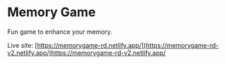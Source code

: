 # Memory Game

Fun game to enhance your memory.

Live site: [https://memorygame-rd.netlify.app/](https://memorygame-rd-v2.netlify.app/)https://memorygame-rd-v2.netlify.app/
